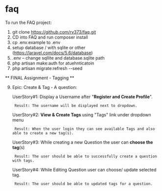 # faq

To run the FAQ project:

1. git clone https://github.com/rv373/faq.git
2. CD into FAQ and run composer install
3. cp .env.example to .env
4. setup database / with sqlite or other (https://laravel.com/docs/5.6/database)
5. .env – change sqllite and database.sqlite path
6. php artisan make:auth for atuehnticatoin
8. php artisan migrate:refresh --seed

** FINAL Assignment - Tagging **

9) Epic: Create & Tag - A question:	

    UserStory#1: Display a Username after "**Register and Create Profile**".
    
        Result: The username will be displayed next to dropdown.
    
    UserStory#2: **View & Create Tags** using "Tags" link under dropdown menu
    
        Result: When the user login they can see available Tags and also able to create a new tag(s).
        
    UserStory#3: While creating a new Question the user can **choose the tag**(s)
    
        Result: The user should be able to successfully create a question with tags.
        
    UserStory#4: While Editing Question user can choose/ update selected tag.
    
        Result: The user should be able to updated tags for a question.
    


